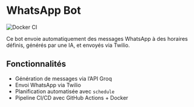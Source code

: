 # WhatsApp Bot

![Docker CI](https://github.com/ton-user/whatsappbot/actions/workflows/docker.yml/badge.svg)

Ce bot envoie automatiquement des messages WhatsApp à des horaires définis, générés par une IA, et envoyés via Twilio.

## Fonctionnalités
- Génération de messages via l’API Groq
- Envoi WhatsApp via Twilio
- Planification automatisée avec `schedule`
- Pipeline CI/CD avec GitHub Actions + Docker
